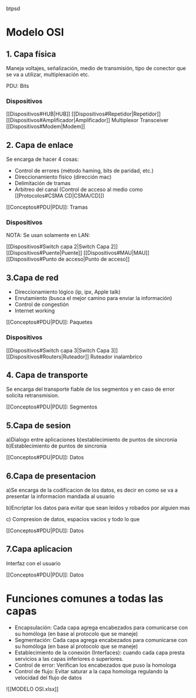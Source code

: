 btpsd
# Modelo OSI
## 1. Capa física
Maneja voltajes, señalización, medio de transmisión, tipo de conector que se va a utilizar, multiplexación etc.

PDU: Bits

### Dispositivos
[[Dispositivos#HUB|HUB]] 
[[Dispositivos#Repetidor|Repetidor]]
[[Dispositivos#Amplificador|Amplificador]]
Multiplexor
Transceiver
[[Dispositivos#Modem|Modem]]

## 2. Capa de enlace
Se encarga de hacer 4 cosas:
- Control de errores (método haming, bits de paridad, etc.)
- Direccionamiento físico (dirección mac)
- Delimitación de tramas
- Arbitreo del canal (Control de acceso al medio como [[Protocolos#CSMA CD|CSMA/CD]])

[[Conceptos#PDU|PDU]]: Tramas

### Dispositivos 
NOTA: Se usan solamente en LAN:

[[Dispositivos#Switch capa 2|Switch Capa 2]]
[[Dispositivos#Puente|Puente]]
[[Dispositivos#MAU|MAU]]
[[Dispositivos#Punto de acceso|Punto de acceso]]


## 3.Capa de red
- Direccionamiento lógico (ip, ipx, Apple talk)
- Enrutamiento (busca el mejor camino para enviar la información)
- Control de congestión
- Internet working

[[Conceptos#PDU|PDU]]: Paquetes

### Dispositivos
[[Dispositivos#Switch capa 3|Switch Capa 3]]
[[Dispositivos#Routers|Ruteador]]
Ruteador inalambrico

## 4. Capa de transporte
Se encarga del transporte fiable de los segmentos y en caso de error solicita retransmision.

[[Conceptos#PDU|PDU]]: Segmentos

## 5.Capa de sesion
a)Dialogo entre aplicaciones
b)establecimiento de puntos de sincronia
b)Establecimiento de puntos de sincronia

[[Conceptos#PDU|PDU]]: Datos

## 6.Capa de presentacion

a)Se encarga de la codificacion de los datos, es decir en como se va a presentar la informacion mandada al usuario

b)Encriptar los datos para evitar que sean leidos y robados por alguien mas

c) Compresion de datos, espacios vacios y todo lo que 

[[Conceptos#PDU|PDU]]: Datos

## 7.Capa aplicacion 
Interfaz con el usuario

[[Conceptos#PDU|PDU]]: Datos


# Funciones comunes a todas las capas
- Encapsulación: Cada capa agrega encabezados para comunicarse con su homóloga (en base al protocolo que se maneje)
- Segmentación: Cada capa agrega encabezados para comunicarse con su homóloga (en base al protocolo que se maneje)
- Establecimiento de la conexión (Interfaces): cuando cada capa presta servicios a las capas inferiores o superiores.
- Control de error: Verifican los encabezados que puso la homologa
- Control de flujo: Evitar saturar a la capa homologa regulando la velocidad del flujo de datos

![[MODELO OSI.xlsx]]

